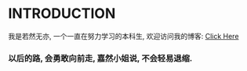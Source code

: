 # INTRODUCTION
 我是若然无亦, 一个一直在努力学习的本科生, 欢迎访问我的博客: [Click Here](http://roranrui.cn/)
 
 ### 以后的路, 会勇敢向前走, 嘉然小姐说, 不会轻易退缩.
